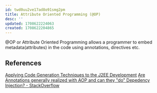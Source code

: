 ```yaml
---
id: twd0uu2ve17ad8o91smg2pm
title: Attribute Oriented Programming (@OP)
desc: ''
updated: 1708622224063
created: 1708622204865
---
```




@OP or Attribute Oriented Programming allows a programmer to embed metadata(attributes) in the code using annotations, directives etc.

## References

[Applying Code Generation Techniques to the J2EE Development](https://www.informit.com/articles/article.aspx?p=389718&seqNum=4)
[Are Annotations generally realized with AOP and can they "do" Depedency Injection? - StackOverflow](https://stackoverflow.com/questions/6110266/are-annotations-generally-realized-with-aop-and-can-they-do-depedency-injectio)
